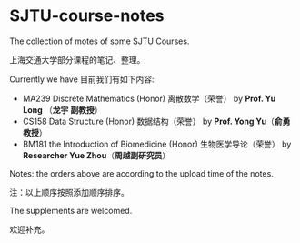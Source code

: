 # SJTU-course-notes
The collection of motes of some SJTU Courses.

上海交通大学部分课程的笔记、整理。

Currently we have 目前我们有如下内容:

- MA239 Discrete Mathematics (Honor) 离散数学（荣誉） by   **Prof. Yu Long** （**龙宇 副教授**）
- CS158 Data Structure (Honor) 数据结构（荣誉） by **Prof. Yong Yu**（**俞勇 教授**）
- BM181 the Introduction of Biomedicine (Honor) 生物医学导论（荣誉） by **Researcher Yue Zhou**（**周越副研究员**）



Notes: the orders above are according to the upload time of the notes.

注：以上顺序按照添加顺序排序。



The supplements are welcomed.

欢迎补充。